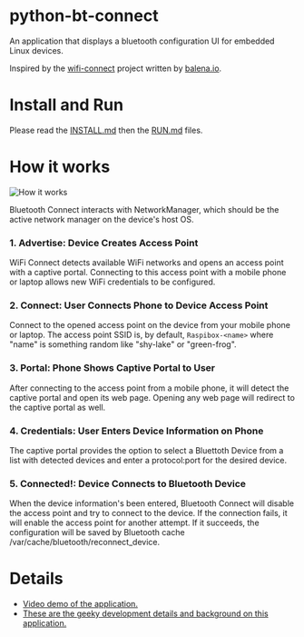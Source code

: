 # python-bt-connect
An application that displays a bluetooth configuration UI for embedded Linux devices.

Inspired by the [wifi-connect](https://github.com/balena-io/wifi-connect) project written by [balena.io](https://www.balena.io/).

# Install and Run

Please read the [INSTALL.md](INSTALL.md) then the [RUN.md](RUN.md) files.


# How it works
![How it works](./docs/images/how-it-works.png?raw=true)

Bluetooth Connect interacts with NetworkManager, which should be the active network manager on the device's host OS.

### 1. Advertise: Device Creates Access Point

WiFi Connect detects available WiFi networks and opens an access point with a captive portal. Connecting to this access point with a mobile phone or laptop allows new WiFi credentials to be configured.

### 2. Connect: User Connects Phone to Device Access Point

Connect to the opened access point on the device from your mobile phone or laptop. The access point SSID is, by default, `Raspibox-<name>` where "name" is something random like "shy-lake" or "green-frog".

### 3. Portal: Phone Shows Captive Portal to User

After connecting to the access point from a mobile phone, it will detect the captive portal and open its web page. Opening any web page will redirect to the captive portal as well.

### 4. Credentials: User Enters Device Information on Phone

The captive portal provides the option to select a Bluettoth Device from a list with detected devices and enter a protocol:port for the desired device.

### 5. Connected!: Device Connects to Bluetooth Device

When the device information's been entered, Bluetooth Connect will disable the access point and try to connect to the device. If the connection fails, it will enable the access point for another attempt. If it succeeds, the configuration will be saved by Bluetooth cache /var/cache/bluetooth/reconnect_device.

# Details
* [Video demo of the application.](https://www.youtube.com/watch?v=TN7jXMmKV50)
* [These are the geeky development details and background on this application.](docs/details.md)
